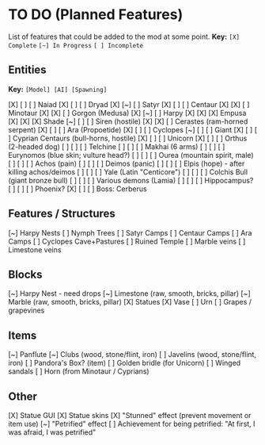 # TO DO (Planned Features)

List of features that could be added to the mod at some point.
__Key:__
`[X] Complete` `[~] In Progress` `[ ] Incomplete`

## Entities

__Key:__
`[Model] [AI] [Spawning]`

[X] [ ] [ ] Naiad
[X] [ ] [ ] Dryad
[X] [~] [ ] Satyr
[X] [ ] [ ] Centaur
[X] [X] [ ] Minotaur
[X] [X] [ ] Gorgon (Medusa)
[X] [~] [ ] Harpy
[X] [X] [X] Empusa
[X] [X] [X] Shade
[~] [ ] [ ] Siren (hostile)
[X] [X] [ ] Cerastes (ram-horned serpent)
[X] [ ] [ ] Ara (Propoetide)
[X] [ ] [ ] Cyclopes
[~] [ ] [ ] Giant
[X] [ ] [ ] Cyprian Centaurs (bull-horns, hostile)
[X] [ ] [ ] Unicorn
[X] [ ] [ ] Orthus (2-headed dog)
[ ] [ ] [ ] Telchine
[ ] [ ] [ ] Makhai (6 arms)
[ ] [ ] [ ] Eurynomos (blue skin; vulture head?)
[ ] [ ] [ ] Ourea (mountain spirit, male)
[ ] [ ] [ ] Achos (pain)
[ ] [ ] [ ] Deimos (panic)
[ ] [ ] [ ] Elpis (hope) - after killing achos/deimos
[ ] [ ] [ ] Yale (Latin "Centicore")
[ ] [ ] [ ] Colchis Bull (giant bronze bull)
[ ] [ ] [ ] Various demons (Lamia)
[ ] [ ] [ ] Hippocampus?
[ ] [ ] [ ] Phoenix?
[X] [ ] [ ] Boss: Cerberus

## Features / Structures
[~] Harpy Nests
[ ] Nymph Trees
[ ] Satyr Camps
[ ] Centaur Camps
[ ] Ara Camps
[ ] Cyclopes Cave+Pastures
[ ] Ruined Temple
[ ] Marble veins
[ ] Limestone veins

## Blocks

[~] Harpy Nest - need drops
[~] Limestone (raw, smooth, bricks, pillar)
[~] Marble (raw, smooth, bricks, pillar)
[X] Statues
[X] Vase
[ ] Urn
[ ] Grapes / grapevines

## Items

[~] Panflute
[~] Clubs (wood, stone/flint, iron)
[ ] Javelins (wood, stone/flint, iron)
[ ] Pandora's Box? (item)
[ ] Golden bridle (for Unicorn)
[ ] Winged sandals
[ ] Horn (from Minotaur / Cyprians)

## Other

[X] Statue GUI
[X] Statue skins
[X] "Stunned" effect (prevent movement or item use)
[~] "Petrified" effect
[ ] Achievement for being petrified: "At first, I was afraid, I was petrified"
